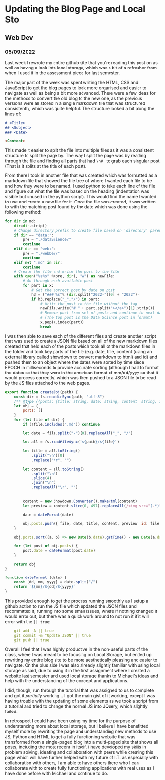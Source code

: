 # Updating the Blog Page and Local Sto
## Web Dev
### 05/09/2022

Last week I rewrote my entire github site that you're reading this post on as well as having a look into local storage, which was a bit of a refresher from when I used it in the assessment piece for last semester.

The major part of the week was spent writing the HTML, CSS and JavaScript to get the blog pages to look more organised and easier to navigate as well as being a bit more advanced. There were a few ideas for the methods to convert the old blog to the new one, as the previous versions were all stored in a single markdown file that was structured consistently, which was quite helpful. The structure looked a bit along the lines of:

```md
# <Title>
## <Subject>
### <Date>

<Content>
```

This made it easier to split the file into multiple files as it was a consistent structure to split the page by. The way I split the page was by reading through the file and finding all parts that had `\n# ` to grab each singular post (That is it splits at the title of each post).

From there I took in another file that was created which was formatted as a markdown file that showed the file tree of where I wanted each file to be and how they were to be named. I used python to take each line of the file and figure out what the file was based on the heading (indentation was visible but unused in the python script). This would find the name I wanted to use and create a new file for it. Once the file was created, it was written to with the matching post found by the date which was done using the following method:

```py
for dir in md:
    dir=dir.strip()
    # Change directory prefix to create file based on 'directory' parent
    if dir == "data:":
        pre = "./dataScience/"
        continue
    elif dir == "web:":
        pre = "./webDev/"
        continue
    elif not ".md" in dir:
        continue
    # Create the file and write the post to the file
    with open("%s%s" %(pre, dir), "w") as newFile:
        # Go through each available post
        for part in x:
            # Get the correct post by date on post
            h3 = ("### %s"% (dir.split("2022-")[0] + "2022"))
            if h3.replace("_","/") in part:
                # Write the post to the file without the tag
                newFile.write("# " + part.split("></a>")[1].strip())
                # Remove post from set of posts and continue to next date
                # (The top post is the Data Science post in format)
                x.pop(x.index(part))
                break
```

I was then able to save each of the different files and create another script that was used to create a JSON file based on all of the new markdown files created that held each of the posts which took all of the markdown files in the folder and took key parts of the file (e.g. date, title, content (using an external library called showdown to convert markdown to html) and id) and pushed them to an object where the dates were sorted by time since EPOCH in milliseconds to provide accurate sorting (although I had to format the dates so that they were in the american format of mm/dd/yyyy so that it would process correctly) which was then pushed to a JSON file to be read by the JS files attached to the web pages.

```js
export function createObj(path) {
    const dir = fs.readdirSync(path, "utf-8")
    /** @type {{posts: {title: string, date: string, content: string, id:string}[]}} */
    let obj = {
        posts: []
    }
    for (let file of dir) {
        if (!file.includes(".md")) continue

        let date = file.split("-")[0].replaceAll("_", "/")

        let all = fs.readFileSync(`${path}/${file}`)

        let title = all.toString()
            .split("\n")[0]
            .replace("\r", "")

        let content = all.toString()
            .split("\n")
            .slice(4)
            .join("\n")
            .replaceAll("\r", "")
        
            
        content = new Showdown.Converter().makeHtml(content)
        let preview = content.slice(0, 497).replaceAll(/<img src="(.*)".*\/?>/gm, '<br><a href="$1"><i>Image</i></a>')
            
        date = dateFormat(date)

        obj.posts.push({ file, date, title, content, preview, id: file.split("-")[1].replace(".md", "") })
    }

    obj.posts.sort((a, b) => new Date(b.date).getTime() - new Date(a.date).getTime())

    for (let post of obj.posts) {
        post.date = dateFormat(post.date)
    }

    return obj
}

function dateFormat (date) {
    const [dd, mm, yyyy] = date.split("/")
    return `${mm}/${dd}/${yyyy}`
}
```

This provided enough to get the process running smoothly as I setup a github action to run the JS file which updated the JSON files and recommitted it, running into some small issues, where if nothing changed it would error out, but there was a quick work around to not run it if it will error with the `|| true`:

```yml
    git add -A || true
    git commit -m "Update JSON" || true
    git push || true
```

Overall I feel that I was highly productive in the non-useful parts of the class, where I was meant to be focusing on Local Storage, but ended up rewriting my entire blog site to be more aesthetically pleasing and easier to navigate. On the plus side I was also already slightly familiar with using local storage as said, due to using it in the first assignment where I created a website last semester and used local storage thanks to Michael's ideas and help with the understanding of the concept and applications.

I did, though, run through the tutorial that was assigned to us to complete and got it *partially* working... I got the main gist of it working, except I was having trouble with the updating of some elements as we took a script from a tutorial and tried to change the normal JS into JQuery, which slightly failed.

In retrospect I could have been using my time for the purpose of understanding more about local storage, but I believe I have benefitted myself more by rewriting the page and understanding new methods to use JS, Python and HTML to get a fully functioning website that was transformed from a single-paged blog into a multi-paged site that shows all posts, including the most recent in itself. I have developed my skills in problem solving, ideating and collaboration with peers while creating this page which will have further helped with my future of I.T. as especially with collaboration with others, I am able to have others there who I can collaborate with to create fully functioning applications with real uses as I have done before with Michael and continue to do.